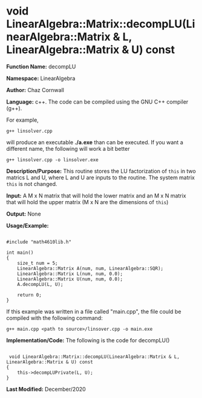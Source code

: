 # void LinearAlgebra::Matrix::decompLU(LinearAlgebra::Matrix & L, LinearAlgebra::Matrix & U) const

**Function Name:**           decompLU

**Namespace:**               LinearAlgebra

**Author:** Chaz Cornwall

**Language:** c++. The code can be compiled using the GNU C++ compiler (g++).

For example,

    g++ linsolver.cpp 

will produce an executable **./a.exe** than can be executed. If you want a different name, the following will work a bit
better

    g++ linsolver.cpp -o linsolver.exe

**Description/Purpose:** This routine stores the LU factorization of `this` in two matrics L and U, where L and U are inputs to the routine. The system matrix `this` is not changed.

**Input:** A M x N matrix that will hold the lower matrix and an M x N matrix that will hold the upper matrix (M x N are the dimensions of `this`)

**Output:** None

**Usage/Example:** 

<pre><code> 
#include "math4610lib.h" 

int main()
{
    size_t num = 5;
    LinearAlgebra::Matrix A(num, num, LinearAlgebra::SQR);
    LinearAlgebra::Matrix L(num, num, 0.0);
    LinearAlgebra::Matrix U(num, num, 0.0);
    A.decompLU(L, U);
    
    return 0;
}
</pre></code>

If this example was written in a file called "main.cpp", the file could be compiled with the following command:

    g++ main.cpp <path to source>/linsover.cpp -o main.exe

**Implementation/Code:** The following is the code for decompLU()

<pre><code>
 void LinearAlgebra::Matrix::decompLU(LinearAlgebra::Matrix & L, LinearAlgebra::Matrix & U) const
{
    this->decompLUPrivate(L, U);
}
</pre></code>

**Last Modified:** December/2020
